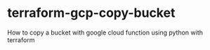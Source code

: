 # terraform-gcp-copy-bucket
How to copy a bucket with google cloud function using python with terraform
